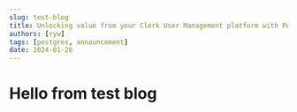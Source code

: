```yaml
---
slug: test-blog
title: Unlocking value from your Clerk User Management platform with Postgres
authors: [ryw]
tags: [postgres, announcement]
date: 2024-01-26
---
```


# Hello from test blog
